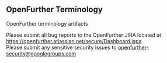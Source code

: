 OpenFurther Terminology
----------------------

OpenFurther terminology artifacts

Please submit all bug reports to the OpenFurther JIRA located at https://openfurther.atlassian.net/secure/Dashboard.jspa  
Please submit any sensitive security issues to openfurther-security@googlegroups.com
